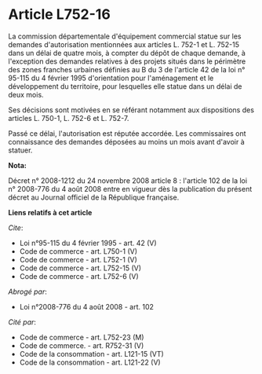 # Article L752-16

La commission départementale d'équipement commercial statue sur les demandes d'autorisation mentionnées aux articles L. 752-1
et L. 752-15 dans un délai de quatre mois, à compter du dépôt de chaque demande, à l'exception des demandes relatives à des
projets situés dans le périmètre des zones franches urbaines définies au B du 3 de l'article 42 de la loi n° 95-115 du 4
février 1995 d'orientation pour l'aménagement et le développement du territoire, pour lesquelles elle statue dans un délai de
deux mois. 

Ses décisions sont motivées en se référant notamment aux dispositions des articles L. 750-1, L. 752-6 et L. 752-7. 

Passé ce délai, l'autorisation est réputée accordée. Les commissaires ont connaissance des demandes déposées au moins un mois
avant d'avoir à statuer.

**Nota:**

Décret n° 2008-1212 du 24 novembre 2008 article 8 : l'article 102 de la loi n° 2008-776 du 4 août 2008 entre en vigueur dès
la publication du présent décret au Journal officiel de la République française.

**Liens relatifs à cet article**

_Cite_:

  - Loi n°95-115 du 4 février 1995 - art. 42 (V)
  - Code de commerce - art. L750-1 (V)
  - Code de commerce - art. L752-1 (V)
  - Code de commerce - art. L752-15 (V)
  - Code de commerce - art. L752-6 (V)

_Abrogé par_:

  - Loi n°2008-776 du 4 août 2008 - art. 102

_Cité par_:

  - Code de commerce - art. L752-23 (M)
  - Code de commerce. - art. R752-31 (V)
  - Code de la consommation - art. L121-15 (VT)
  - Code de la consommation - art. L121-22 (V)
